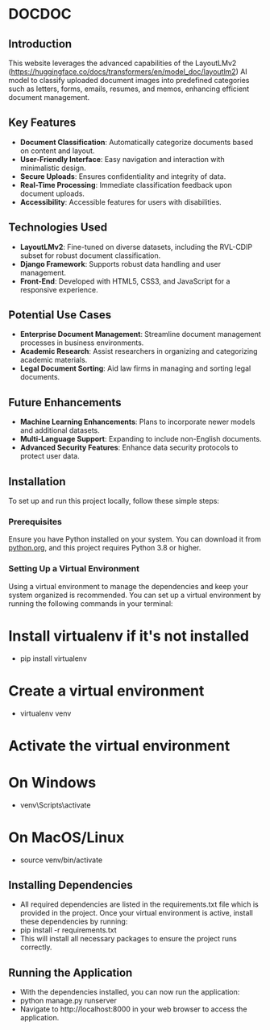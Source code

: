 # DOCDOC

## Introduction
This website leverages the advanced capabilities of the LayoutLMv2 (https://huggingface.co/docs/transformers/en/model_doc/layoutlm2) AI model to classify uploaded document images into predefined categories such as letters, forms, emails, resumes, and memos, enhancing efficient document management.

## Key Features
- **Document Classification**: Automatically categorize documents based on content and layout.
- **User-Friendly Interface**: Easy navigation and interaction with minimalistic design.
- **Secure Uploads**: Ensures confidentiality and integrity of data.
- **Real-Time Processing**: Immediate classification feedback upon document uploads.
- **Accessibility**: Accessible features for users with disabilities.

## Technologies Used
- **LayoutLMv2**: Fine-tuned on diverse datasets, including the RVL-CDIP subset for robust document classification.
- **Django Framework**: Supports robust data handling and user management.
- **Front-End**: Developed with HTML5, CSS3, and JavaScript for a responsive experience.

## Potential Use Cases
- **Enterprise Document Management**: Streamline document management processes in business environments.
- **Academic Research**: Assist researchers in organizing and categorizing academic materials.
- **Legal Document Sorting**: Aid law firms in managing and sorting legal documents.

## Future Enhancements
- **Machine Learning Enhancements**: Plans to incorporate newer models and additional datasets.
- **Multi-Language Support**: Expanding to include non-English documents.
- **Advanced Security Features**: Enhance data security protocols to protect user data.

## Installation

To set up and run this project locally, follow these simple steps:

### Prerequisites

Ensure you have Python installed on your system. You can download it from [python.org](https://www.python.org/downloads/), and this project requires Python 3.8 or higher.

### Setting Up a Virtual Environment

Using a virtual environment to manage the dependencies and keep your system organized is recommended. You can set up a virtual environment by running the following commands in your terminal:

# Install virtualenv if it's not installed
- pip install virtualenv

# Create a virtual environment
- virtualenv venv

# Activate the virtual environment
# On Windows
- venv\Scripts\activate
# On MacOS/Linux
- source venv/bin/activate

## Installing Dependencies
- All required dependencies are listed in the requirements.txt file which is provided in the project. Once your virtual environment is active, install these dependencies by running:
- pip install -r requirements.txt
- This will install all necessary packages to ensure the project runs correctly.

## Running the Application
- With the dependencies installed, you can now run the application:
- python manage.py runserver
- Navigate to http://localhost:8000 in your web browser to access the application.


